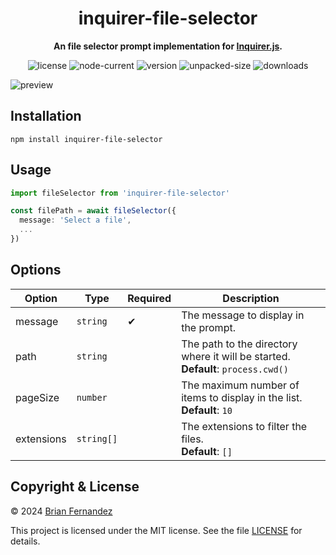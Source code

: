 <h1 align="center">
  inquirer-file-selector
</h1>

<p align="center">
  <b>An file selector prompt implementation for <a href="https://github.com/SBoudrias/Inquirer.js">Inquirer.js</a>.</b>
</p>

<div align="center">

  ![license](https://img.shields.io/npm/l/inquirer-file-selector)
  ![node-current](https://img.shields.io/node/v/inquirer-file-selector?color=darkgreen)
  ![version](https://img.shields.io/npm/v/inquirer-file-selector?color=orange)
  ![unpacked-size](https://img.shields.io/npm/unpacked-size/inquirer-file-selector)
  ![downloads](https://img.shields.io/npm/dt/inquirer-file-selector.svg)

</div>

![preview](https://github.com/br14n-sol/inquirer-file-selector/blob/main/preview.gif?raw=true)

## Installation

```shell
npm install inquirer-file-selector
```

## Usage

```ts
import fileSelector from 'inquirer-file-selector'

const filePath = await fileSelector({
  message: 'Select a file',
  ...
})
```

## Options

| Option | Type | Required | Description |
|--------|------|----------|-------------|
| message | `string` | ✔ | The message to display in the prompt. |
| path | `string` | | The path to the directory where it will be started.<br/> **Default**: `process.cwd()` |
| pageSize | `number` | | The maximum number of items to display in the list.<br/> **Default**: `10` |
| extensions | `string[]` | | The extensions to filter the files.<br/> **Default**: `[]` |

## Copyright & License

© 2024 [Brian Fernandez](https://github.com/br14n-sol)

This project is licensed under the MIT license. See the file [LICENSE](LICENSE) for details.